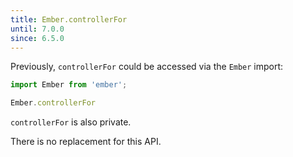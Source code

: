 ```yaml
---
title: Ember.controllerFor
until: 7.0.0
since: 6.5.0
---
```



Previously, `controllerFor` could be accessed via the `Ember` import:
```js
import Ember from 'ember';

Ember.controllerFor
```
`controllerFor` is also private.

There is no replacement for this API.
